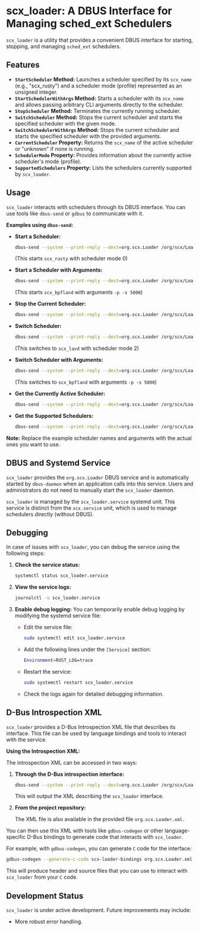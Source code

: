 # scx_loader: A DBUS Interface for Managing sched_ext Schedulers

`scx_loader` is a utility that provides a convenient DBUS interface for starting, stopping, and managing `sched_ext` schedulers.

## Features

* **`StartScheduler` Method:**  Launches a scheduler specified by its `scx_name` (e.g., "scx_rusty") and a scheduler mode (profile) represented as an unsigned integer.
* **`StartSchedulerWithArgs` Method:** Starts a scheduler with its `scx_name` and allows passing arbitrary CLI arguments directly to the scheduler.
* **`StopScheduler` Method:** Terminates the currently running scheduler.
* **`SwitchScheduler` Method:** Stops the current scheduler and starts the specified scheduler with the given mode.
* **`SwitchSchedulerWithArgs` Method:** Stops the current scheduler and starts the specified scheduler with the provided arguments.
* **`CurrentScheduler` Property:** Returns the `scx_name` of the active scheduler or "unknown" if none is running.
* **`SchedulerMode` Property:** Provides information about the currently active scheduler's mode (profile).
* **`SupportedSchedulers` Property:**  Lists the schedulers currently supported by `scx_loader`.

## Usage

`scx_loader` interacts with schedulers through its DBUS interface.  You can use tools like `dbus-send` or `gdbus` to communicate with it.

**Examples using `dbus-send`:**

* **Start a Scheduler:**

  ```bash
  dbus-send --system --print-reply --dest=org.scx.Loader /org/scx/Loader org.scx.Loader.StartScheduler string:scx_rusty uint32:0
  ```

  (This starts `scx_rusty` with scheduler mode 0)

* **Start a Scheduler with Arguments:**

  ```bash
  dbus-send --system --print-reply --dest=org.scx.Loader /org/scx/Loader org.scx.Loader.StartSchedulerWithArgs string:scx_bpfland array:string:"-p","-s","5000"
  ```

  (This starts `scx_bpfland` with arguments `-p -s 5000`)

* **Stop the Current Scheduler:**

  ```bash
  dbus-send --system --print-reply --dest=org.scx.Loader /org/scx/Loader org.scx.Loader.StopScheduler
  ```

* **Switch Scheduler:**

  ```bash
  dbus-send --system --print-reply --dest=org.scx.Loader /org/scx/Loader org.scx.Loader.SwitchScheduler string:scx_lavd uint32:2
  ```

  (This switches to `scx_lavd` with scheduler mode 2)

* **Switch Scheduler with Arguments:**

  ```bash
  dbus-send --system --print-reply --dest=org.scx.Loader /org/scx/Loader org.scx.Loader.SwitchSchedulerWithArgs string:scx_bpfland array:string:"-p","-s","5000"
  ```

  (This switches to `scx_bpfland` with arguments `-p -s 5000`)

* **Get the Currently Active Scheduler:**

  ```bash
  dbus-send --system --print-reply --dest=org.scx.Loader /org/scx/Loader org.freedesktop.DBus.Properties.Get string:org.scx.Loader string:CurrentScheduler
  ```

* **Get the Supported Schedulers:**

  ```bash
  dbus-send --system --print-reply --dest=org.scx.Loader /org/scx/Loader org.freedesktop.DBus.Properties.Get string:org.scx.Loader string:SupportedSchedulers
  ```

**Note:** Replace the example scheduler names and arguments with the actual ones you want to use.

## DBUS and Systemd Service

`scx_loader` provides the `org.scx.Loader` DBUS service and is automatically started by `dbus-daemon` when an application calls into this service.  Users and administrators do not need to manually start the `scx_loader` daemon.

`scx_loader` is managed by the `scx_loader.service` systemd unit. This service is distinct from the `scx.service` unit, which is used to manage schedulers directly (without DBUS).

## Debugging

In case of issues with `scx_loader`, you can debug the service using the following steps:

1. **Check the service status:**

   ```bash
   systemctl status scx_loader.service
   ```

2. **View the service logs:**

   ```bash
   journalctl -u scx_loader.service
   ```

3. **Enable debug logging:** You can temporarily enable debug logging by modifying the systemd service file:

   * Edit the service file:

     ```bash
     sudo systemctl edit scx_loader.service
     ```

   * Add the following lines under the `[Service]` section:

     ```bash
     Environment=RUST_LOG=trace
     ```

   * Restart the service:

     ```bash
     sudo systemctl restart scx_loader.service
     ```

   * Check the logs again for detailed debugging information.

## D-Bus Introspection XML

`scx_loader` provides a D-Bus Introspection XML file that describes its interface. This file can be used by language bindings and tools to interact with the service.

**Using the Introspection XML:**

The introspection XML can be accessed in two ways:

1. **Through the D-Bus introspection interface:**

   ```bash
   dbus-send --system --print-reply --dest=org.scx.Loader /org/scx/Loader org.freedesktop.DBus.Introspectable.Introspect
   ```

   This will output the XML describing the `scx_loader` interface.

2. **From the project repository:**

   The XML file is also available in the provided file `org.scx.Loader.xml`.

You can then use this XML with tools like `gdbus-codegen` or other language-specific D-Bus bindings to generate code that interacts with `scx_loader`.

For example, with `gdbus-codegen`, you can generate `C` code for the interface:

```bash
gdbus-codegen --generate-c-code scx-loader-bindings org.scx.Loader.xml
```

This will produce header and source files that you can use to interact with `scx_loader` from your `C` code.

## Development Status

`scx_loader` is under active development.  Future improvements may include:

* More robust error handling.
